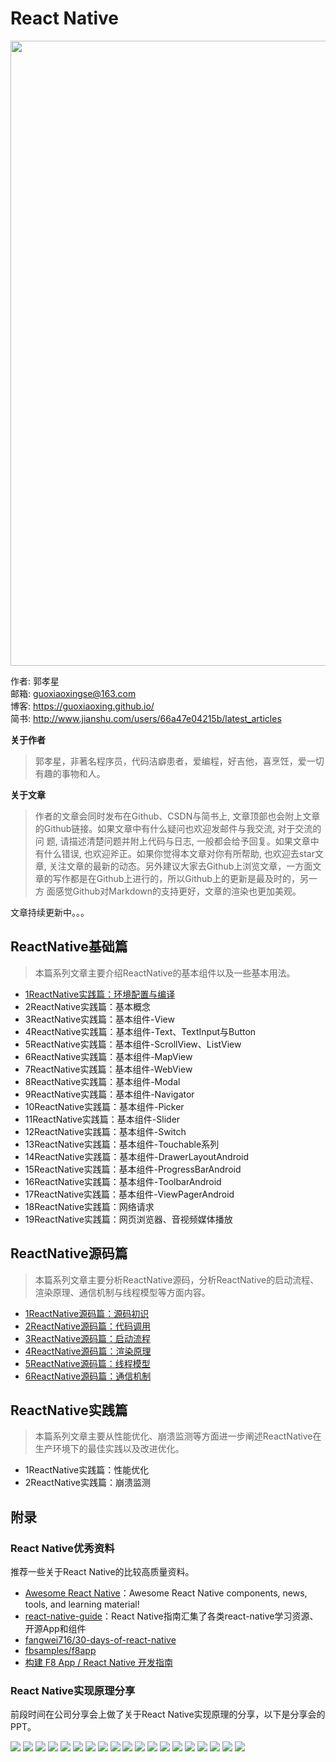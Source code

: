 # React Native

<img src="https://github.com/guoxiaoxing/awesome-react-native/raw/master/art/react_native_banner.png" width="1000"/>

作者: 郭孝星<br/>
邮箱: guoxiaoxingse@163.com<br/>
博客: https://guoxiaoxing.github.io/<br/>
简书: http://www.jianshu.com/users/66a47e04215b/latest_articles<br/>

**关于作者**

>郭孝星，非著名程序员，代码洁癖患者，爱编程，好吉他，喜烹饪，爱一切有趣的事物和人。

**关于文章**

>作者的文章会同时发布在Github、CSDN与简书上, 文章顶部也会附上文章的Github链接。如果文章中有什么疑问也欢迎发邮件与我交流, 对于交流的问
题, 请描述清楚问题并附上代码与日志, 一般都会给予回复。如果文章中有什么错误, 也欢迎斧正。如果你觉得本文章对你有所帮助, 也欢迎去star文
章, 关注文章的最新的动态。另外建议大家去Github上浏览文章，一方面文章的写作都是在Github上进行的，所以Github上的更新是最及时的，另一方
面感觉Github对Markdown的支持更好，文章的渲染也更加美观。

文章持续更新中。。。

## ReactNative基础篇

>本篇系列文章主要介绍ReactNative的基本组件以及一些基本用法。

- [1ReactNative实践篇：环境配置与编译](https://github.com/guoxiaoxing/react-native/blob/master/doc/ReactNative基础篇/1ReactNative实践篇：环境配置与编译.md)
- 2ReactNative实践篇：基本概念
- 3ReactNative实践篇：基本组件-View
- 4ReactNative实践篇：基本组件-Text、TextInput与Button
- 5ReactNative实践篇：基本组件-ScrollView、ListView
- 6ReactNative实践篇：基本组件-MapView
- 7ReactNative实践篇：基本组件-WebView
- 8ReactNative实践篇：基本组件-Modal
- 9ReactNative实践篇：基本组件-Navigator
- 10ReactNative实践篇：基本组件-Picker
- 11ReactNative实践篇：基本组件-Slider
- 12ReactNative实践篇：基本组件-Switch
- 13ReactNative实践篇：基本组件-Touchable系列
- 14ReactNative实践篇：基本组件-DrawerLayoutAndroid
- 15ReactNative实践篇：基本组件-ProgressBarAndroid
- 16ReactNative实践篇：基本组件-ToolbarAndroid
- 17ReactNative实践篇：基本组件-ViewPagerAndroid
- 18ReactNative实践篇：网络请求
- 19ReactNative实践篇：网页浏览器、音视频媒体播放

## ReactNative源码篇

>本篇系列文章主要分析ReactNative源码，分析ReactNative的启动流程、渲染原理、通信机制与线程模型等方面内容。

- [1ReactNative源码篇：源码初识](https://github.com/guoxiaoxing/react-native/blob/master/doc/ReactNative源码篇/1ReactNative源码篇：源码初识.md)
- [2ReactNative源码篇：代码调用](https://github.com/guoxiaoxing/react-native/blob/master/doc/ReactNative源码篇/2ReactNative源码篇：代码调用.md)
- [3ReactNative源码篇：启动流程](https://github.com/guoxiaoxing/react-native/blob/master/doc/ReactNative源码篇/3ReactNative源码篇：启动流程.md)
- [4ReactNative源码篇：渲染原理](https://github.com/guoxiaoxing/react-native/blob/master/doc/ReactNative源码篇/4ReactNative源码篇：渲染原理.md)
- [5ReactNative源码篇：线程模型](https://github.com/guoxiaoxing/react-native/blob/master/doc/ReactNative源码篇/5ReactNative源码篇：线程模型.md)
- [6ReactNative源码篇：通信机制](https://github.com/guoxiaoxing/react-native/blob/master/doc/ReactNative源码篇/6ReactNative源码篇：通信机制.md)
					
## ReactNative实践篇

>本篇系列文章主要从性能优化、崩溃监测等方面进一步阐述ReactNative在生产环境下的最佳实践以及改进优化。

- 1ReactNative实践篇：性能优化
- 2ReactNative实践篇：崩溃监测


## 附录

### React Native优秀资料

推荐一些关于React Native的比较高质量资料。

- [Awesome React Native](https://github.com/jondot/awesome-react-native)：Awesome React Native components, news, tools, and learning material!
- [react-native-guide](https://github.com/reactnativecn/react-native-guide)：React Native指南汇集了各类react-native学习资源、开源App和组件
- [fangwei716/30-days-of-react-native](https://github.com/fangwei716/30-days-of-react-native)
- [fbsamples/f8app](https://github.com/fbsamples/f8app)
- [构建 F8 App / React Native 开发指南](https://f8-app.liaohuqiu.net/)

### React Native实现原理分享

前段时间在公司分享会上做了关于React Native实现原理的分享，以下是分享会的PPT。

<img src="https://github.com/guoxiaoxing/react-native/raw/master/art/source/ppt/幻灯片01.png"/>
<img src="https://github.com/guoxiaoxing/react-native/raw/master/art/source/ppt/幻灯片02.png"/>
<img src="https://github.com/guoxiaoxing/react-native/raw/master/art/source/ppt/幻灯片03.png"/>
<img src="https://github.com/guoxiaoxing/react-native/raw/master/art/source/ppt/幻灯片04.png"/>
<img src="https://github.com/guoxiaoxing/react-native/raw/master/art/source/ppt/幻灯片05.png"/>
<img src="https://github.com/guoxiaoxing/react-native/raw/master/art/source/ppt/幻灯片06.png"/>
<img src="https://github.com/guoxiaoxing/react-native/raw/master/art/source/ppt/幻灯片07.png"/>
<img src="https://github.com/guoxiaoxing/react-native/raw/master/art/source/ppt/幻灯片08.png"/>
<img src="https://github.com/guoxiaoxing/react-native/raw/master/art/source/ppt/幻灯片09.png"/>
<img src="https://github.com/guoxiaoxing/react-native/raw/master/art/source/ppt/幻灯片10.png"/>
<img src="https://github.com/guoxiaoxing/react-native/raw/master/art/source/ppt/幻灯片11.png"/>
<img src="https://github.com/guoxiaoxing/react-native/raw/master/art/source/ppt/幻灯片12.png"/>
<img src="https://github.com/guoxiaoxing/react-native/raw/master/art/source/ppt/幻灯片13.png"/>
<img src="https://github.com/guoxiaoxing/react-native/raw/master/art/source/ppt/幻灯片14.png"/>
<img src="https://github.com/guoxiaoxing/react-native/raw/master/art/source/ppt/幻灯片15.png"/>
<img src="https://github.com/guoxiaoxing/react-native/raw/master/art/source/ppt/幻灯片16.png"/>
<img src="https://github.com/guoxiaoxing/react-native/raw/master/art/source/ppt/幻灯片17.png"/>
<img src="https://github.com/guoxiaoxing/react-native/raw/master/art/source/ppt/幻灯片18.png"/>
<img src="https://github.com/guoxiaoxing/react-native/raw/master/art/source/ppt/幻灯片19.png"/>